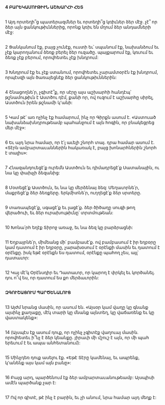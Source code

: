 **4 ԲԱՐԵԿԱՄՈՒԹԻՒՆ ԱՇԽԱՐՀԻ ՀԵՏ**

\
1 Այդ որտեղի՞ց պատերազմներ եւ որտեղի՞ց կռիւներ ձեր մէջ. չէ՞ որ ձեր այն ցանկութիւններից, որոնք կռիւ են մղում ձեր անդամների մէջ:

\
2 Ցանկանում էք, բայց չունէք, ուստի եւ՝ սպանում էք, նախանձում եւ չէք կարողանում ձեռք բերել ձեր ուզածը. պայքարում էք, կռւում եւ ձեռք չէք բերում, որովհետեւ չէք խնդրում:

\
3 Խնդրում էք եւ չէք ստանում, որովհետեւ չարամտօրէն էք խնդրում, որպէսզի այն ծառայեցնէք ձեր ցանկութիւններին:

\
4 Շնացողնե՛ր, չգիտէ՞ք, որ սէրը այս աշխարհի հանդէպ՝ թշնամութիւն է Աստծու դէմ, քանի որ, ով ուզում է աշխարհը սիրել, Աստծուն իրեն թշնամի կ՚անի:

\
5 Կամ թէ՝ առ ոչինչ էք համարում, ինչ որ Գիրքն ասում է.
«Աստուած նախանձախնդրութեամբ
պահանջում է այն հոգին,
որ բնակեցրեց մեր մէջ»:

\
6 Եւ այդ նրա համար, որ է՛լ աւելի շնորհ տայ. դրա համար ասում է.
«Տէրն ամբարտաւաններին հակառակ է,
բայց խոնարհներին շնորհ է տալիս»:

\
7 Հնազանդուեցէ՛ք ուրեմն Աստծուն եւ դիմադրեցէ՛ք Սատանային, ու նա կը փախչի ձեզանից:

\
8 Մօտեցէ՛ք Աստծուն, եւ նա կը մերձենայ ձեզ: Մեղաւորնե՛ր, մաքրեցէ՛ք ձեր ձեռքերը. երկմիտնե՛ր, ուղղեցէ՛ք ձեր սրտերը.

\
9 տառապեցէ՛ք, սգացէ՛ք եւ լացէ՛ք. ձեր ծիծաղը սուգի թող վերածուի, եւ ձեր ուրախութիւնը՝ տրտմութեան:

\
10 Խոնա՛րհ եղէք Տիրոջ առաջ, եւ նա ձեզ կը բարձրացնի:

\
11 Եղբայրնե՛ր, միմեանց մի՛ բամբասէ՛ք. ով բամբասում է իր եղբօրը կամ դատում է իր եղբօրը, չարախօսում է օրէնքի մասին եւ դատում է օրէնքը. իսկ եթէ օրէնքն ես դատում, օրէնքը պահող չես, այլ՝ դատաւոր:

\
12 Կայ մէ՛կ Օրէնսդիր եւ Դատաւոր, որ կարող է փրկել եւ կործանել. դու ո՞վ ես, որ դատում ես քո մերձաւորին:

\
**ԶԳՈՒՇԱՑՈՒՄ ՊԱՐԾԵՆԱԼՈՒՑ**

\
13 Այժմ նրանց մասին, որ ասում են. «Այսօր կամ վաղը կը գնանք այսինչ քաղաքը, մէկ տարի կը մնանք այնտեղ, կը վաճառենք եւ կը վաստակենք»:

\
14 (Այսպէս էք ասում դուք, որ ոչինչ չգիտէք վաղուայ մասին. որովհետեւ ի՞նչ է ձեր կեանքը. յիրաւի մի մշուշ է այն, որ մի պահ երեւում է եւ ապա անհետանում):

\
15 Մինչդեռ դուք ասելու էք. «Եթէ Տէրը կամենայ, եւ ապրենք, կ՚անենք այս կամ այն բանը»:

\
16 Բայց արդ, պարծենում էք ձեր ամբարտաւանութեամբ: Այսպիսի ամէն պարծանք չար է:

\
17 Ով որ գիտէ, թէ ինչ է բարին, եւ չի անում, նրա համար այդ մեղք է:
